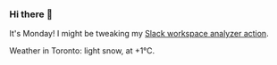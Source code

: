 ### Hi there :wave:

It's Monday! I might be tweaking my [Slack workspace analyzer action](https://github.com/bewuethr/slack-analyzer).

Weather in Toronto: light snow, at +1°C.
